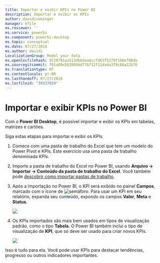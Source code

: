 ```yaml
---
title: Importar e exibir KPIs no Power BI
description: Importar e exibir os KPIs
author: davidiseminger
manager: kfile
ms.reviewer: ''
ms.service: powerbi
ms.component: powerbi-desktop
ms.topic: conceptual
ms.date: 07/27/2018
ms.author: davidi
LocalizationGroup: Model your data
ms.openlocfilehash: 9729791aa513db6daa4ccfd65f5279f198ef08de
ms.sourcegitcommit: f01a88e583889bd77b712f11da4a379c88a22b76
ms.translationtype: HT
ms.contentlocale: pt-BR
ms.lasthandoff: 07/27/2018
ms.locfileid: "39327029"
---
```

# <a name="import-and-display-kpis-in-power-bi"></a>Importar e exibir KPIs no Power BI
Com o **Power BI Desktop**, é possível importar e exibir os KPIs em tabelas, matrizes e cartões.

Siga estas etapas para importar e exibir os KPIs.

1. Comece com uma pasta de trabalho do Excel que tem um modelo do Power Pivot e KPIs. Este exercício usa uma pasta de trabalho denominada *KPIs*.

1. Importe a pasta de trabalho do Excel no Power BI, usando **Arquivo -> Importar -> Conteúdo da pasta de trabalho do Excel**. Você também pode [descobrir como importar pastas de trabalho](desktop-import-excel-workbooks.md). 

1. Após a importação no Power BI, o KPI será exibido no painel **Campos**, marcado com o ícone de ![semáforo](media/desktop-import-and-display-kpis/traffic.png). Para usar um KPI em seu relatório, expanda seu conteúdo, expondo os campos **Valor**, **Meta** e **Status**.

    ![](media/desktop-import-and-display-kpis/desktoppreviewfeatureon2.png)

1. Os KPIs importados são mais bem usados em tipos de visualização padrão, como o tipo **Tabela**. O Power BI também inclui o tipo de visualização de **KPI**, que só deve ser usado para criar novos KPIs.
   
    ![](media/desktop-import-and-display-kpis/desktoppreviewfeatureon3.png)

Isso é tudo para ela. Você pode usar KPIs para destacar tendências, progresso ou outros indicadores importantes.
